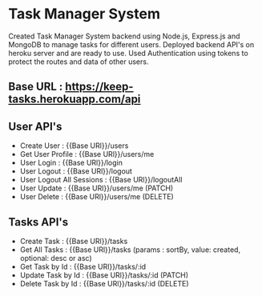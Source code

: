 # Task Manager System 

Created Task Manager System backend using Node.js, Express.js and MongoDB to manage tasks for different users. Deployed backend API's on heroku server and are ready to use. Used Authentication using tokens to protect the routes and data of other users. 

## Base URL : https://keep-tasks.herokuapp.com/api

## User API's
- Create User :  {{Base URl}}/users
- Get User Profile : {{Base URl}}/users/me
- User Login : {{Base URl}}/login
- User Logout : {{Base URl}}/logout
- User Logout All Sessions : {{Base URl}}/logoutAll
- User Update : {{Base URl}}/users/me (PATCH)
- User Delete : {{Base URl}}/users/me (DELETE)

## Tasks API's
- Create Task :  {{Base URl}}/tasks
- Get All Tasks : {{Base URl}}/tasks (params : sortBy, value: created, optional: desc or asc)
- Get Task by Id : {{Base URl}}/tasks/:id
- Update Task by Id : {{Base URl}}/tasks/:id (PATCH)
- Delete Task by Id : {{Base URl}}/tasks/:id (DELETE)


